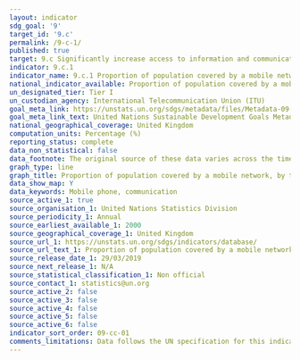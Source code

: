 ```yaml
---
layout: indicator
sdg_goal: '9'
target_id: '9.c'
permalink: /9-c-1/
published: true
target: 9.c Significantly increase access to information and communications technology and strive to provide universal and affordable access to the Internet in least developed countries by 2020
indicator: 9.c.1
indicator_name: 9.c.1 Proportion of population covered by a mobile network, by technology
national_indicator_available: Proportion of population covered by a mobile network, by technology 
un_designated_tier: Tier I
un_custodian_agency: International Telecommunication Union (ITU)
goal_meta_link: https://unstats.un.org/sdgs/metadata/files/Metadata-09-0C-01.pdf
goal_meta_link_text: United Nations Sustainable Development Goals Metadata (PDF 214 KB)
national_geographical_coverage: United Kingdom
computation_units: Percentage (%)
reporting_status: complete 
data_non_statistical: false
data_footnote: The original source of these data varies across the time series. Please see the source data for full footnotes.
graph_type: line
graph_title: Proportion of population covered by a mobile network, by technology 
data_show_map: Y 
data_keywords: Mobile phone, communication
source_active_1: true
source_organisation_1: United Nations Statistics Division
source_periodicity_1: Annual
source_earliest_available_1: 2000
source_geographical_coverage_1: United Kingdom
source_url_1: https://unstats.un.org/sdgs/indicators/database/
source_url_text_1: Proportion of population covered by a mobile network, by technology
source_release_date_1: 29/03/2019
source_next_release_1: N/A
source_statistical_classification_1: Non official
source_contact_1: statistics@un.org
source_active_2: false
source_active_3: false
source_active_4: false
source_active_5: false
source_active_6: false
indicator_sort_order: 09-cc-01
comments_limitations: Data follows the UN specification for this indicator. This indicator has not been identified in collaboration with topic experts.
---
```

